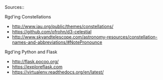 Sources::

Rgd'ing Constellations
* http://www.iau.org/public/themes/constellations/
* https://github.com/ofrohn/d3-celestial
* http://www.skyandtelescope.com/astronomy-resources/constellation-names-and-abbreviations/#NotePronounce

Rgd'ing Python and Flask
* http://flask.pocoo.org/
* https://exploreflask.com
* https://virtualenv.readthedocs.org/en/latest/
